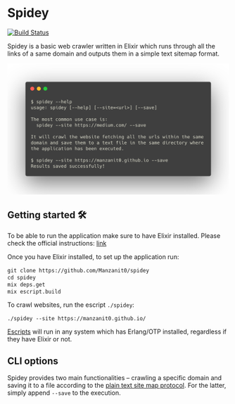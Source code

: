 # Spidey

[![Build Status](https://travis-ci.org/Manzanit0/spidey.svg?branch=master)](https://travis-ci.org/Manzanit0/spidey)

Spidey is a basic web crawler written in Elixir which runs through all the links
of a same domain and outputs them in a simple text sitemap format.

![Terminal output example](/terminal_output.png)

## Getting started 🛠

To be able to run the application make sure to have Elixir installed.
Please check the official instructions: [link](https://elixir-lang.org/install.html)

Once you have Elixir installed, to set up the application run:

```
git clone https://github.com/Manzanit0/spidey
cd spidey
mix deps.get
mix escript.build
```

To crawl websites, run the escript `./spidey`:

```
./spidey --site https://manzanit0.github.io/
```

[Escripts](https://hexdocs.pm/mix/master/Mix.Tasks.Escript.Build.html)
will run in any system which has Erlang/OTP installed, regardless
if they have Elixir or not.

## CLI options

Spidey provides two main functionalities – crawling a specific domain and
saving it to a file according to the [plain text site map protocol](https://www.sitemaps.org/protocol.html). For the latter, simply append `--save` to the execution.
